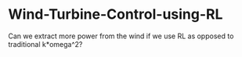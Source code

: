 # Wind-Turbine-Control-using-RL
Can we extract more power from the wind if we use RL as opposed to traditional k*omega^2?
